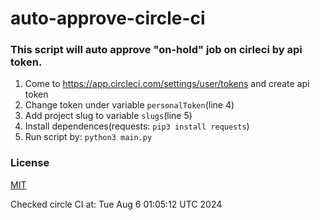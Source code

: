 # auto-approve-circle-ci

### This script will auto approve "on-hold" job on cirleci by api token.
1. Come to https://app.circleci.com/settings/user/tokens and create api token
2. Change token under variable ```personalToken```(line 4)
3. Add project slug to variable ```slugs```(line 5)
4. Install dependences(requests: ```pip3 install requests```)
5. Run script by: ```python3 main.py```

### License
[MIT](https://choosealicense.com/licenses/mit/)


Checked circle CI at: Tue Aug  6 01:05:12 UTC 2024
